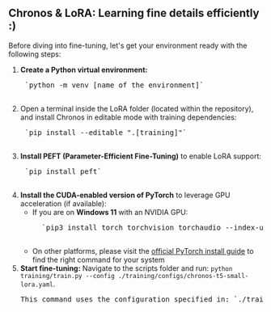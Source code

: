 ## Chronos & LoRA: Learning fine details efficiently :)
Before diving into fine-tuning, let's get your environment ready with the following steps:
1. **Create a Python virtual environment:**
    <pre>
    `python -m venv [name of the environment]`
    </pre>
2. Open a terminal inside the LoRA folder (located within the repository), and install Chronos in editable mode with training dependencies:
    <pre>
    `pip install --editable ".[training]"`
    </pre>
3. **Install PEFT (Parameter-Efficient Fine-Tuning)** to enable LoRA support: 
    <pre>
    `pip install peft`
    </pre>
4. **Install the CUDA-enabled version of PyTorch** to leverage GPU acceleration (if available): 
    - If you are on **Windows 11** with an NVIDIA GPU: 
    <pre>
        `pip3 install torch torchvision torchaudio --index-url https://download.pytorch.org/whl/cu128`
    </pre>
    - On other platforms, please visit the [official PyTorch install guide](https://pytorch.org/get-started/locally/) to find the right command for your system
5. **Start fine-tuning:** Navigate to the scripts folder and run:
`python training/train.py --config ./training/configs/chronos-t5-small-lora.yaml`.
    <pre>
   This command uses the configuration specified in: `./training/configs/chronos-t5-small-lora.yaml`
    </pre>